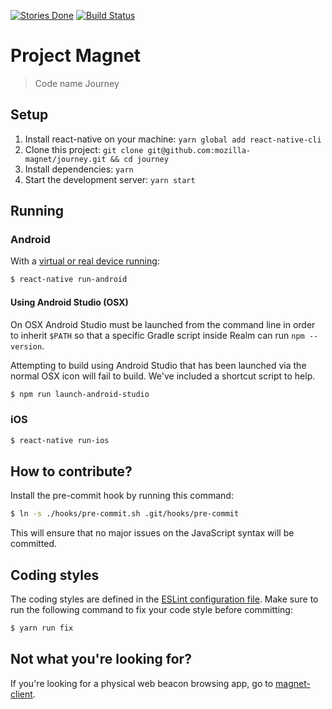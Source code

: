 [![Stories Done](https://badge.waffle.io/mozilla-magnet/journey.svg?label=done&title=Done)](http://waffle.io/mozilla-magnet/magnet)
[![Build Status](https://travis-ci.org/mozilla-magnet/journey.svg?branch=master)](https://travis-ci.org/mozilla-magnet/journey)

# Project Magnet

> Code name Journey

## Setup

1. Install react-native on your machine: `yarn global add react-native-cli`
2. Clone this project: `git clone git@github.com:mozilla-magnet/journey.git && cd journey`
3. Install dependencies: `yarn`
4. Start the development server: `yarn start`

## Running

### Android

With a [virtual or real device running](https://facebook.github.io/react-native/releases/0.40/docs/getting-started.html):
```bash
$ react-native run-android
```

#### Using Android Studio (OSX)

On OSX Android Studio must be launched from the command line in order to inherit `$PATH` so that a specific Gradle script inside Realm can run `npm --version`.

Attempting to build using Android Studio that has been launched via the normal OSX icon will fail to build. We've included a shortcut script to help.

```bash
$ npm run launch-android-studio
```

### iOS

```bash
$ react-native run-ios
```

## How to contribute?

Install the pre-commit hook by running this command:
```bash
$ ln -s ./hooks/pre-commit.sh .git/hooks/pre-commit
```

This will ensure that no major issues on the JavaScript syntax will be committed.

## Coding styles

The coding styles are defined in the [ESLint configuration file](https://github.com/mozilla-magnet/journey/blob/master/.eslintrc.js).
Make sure to run the following command to fix your code style before committing:
```bash
$ yarn run fix
```

## Not what you're looking for?

If you're looking for a physical web beacon browsing app, go to [magnet-client](https://github.com/mozilla-magnet/magnet-client).
